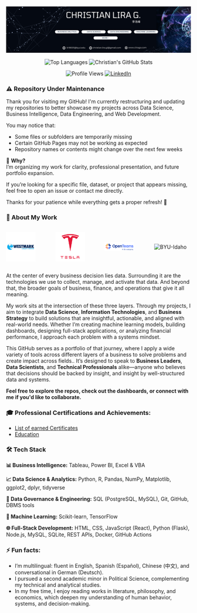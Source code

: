 
<p align="center">
  <img src="LinkedIn Banner.png" alt="LinkedIn Banner Banner" width="1600" />
</p>


<p align="center">
  <img src="https://github-readme-stats.vercel.app/api/top-langs/?username=ChristianLG2&layout=compact&title_color=4DB5FF&text_color=ffffff&bg_color=000000&border_color=B14DFF" alt="Top Languages" />
  <img src="https://github-readme-stats.vercel.app/api?username=ChristianLG2&show_icons=true&title_color=4DB5FF&icon_color=B14DFF&text_color=ffffff&bg_color=000000&border_color=B14DFF" alt="Christian's GitHub Stats" />
</p>

<p align="center">
  <img src="https://komarev.com/ghpvc/?username=ChristianLG2&color=4DB5FF" alt="Profile Views" height="30" />
  <a href="https://www.linkedin.com/in/christianlg/">
    <img src="https://img.shields.io/badge/LinkedIn-%23B14DFF?style=for-the-badge&logo=linkedin&logoColor=white" alt="LinkedIn" />
  </a>
</p>

<h3>⚠️ Repository Under Maintenance</h3>

Thank you for visiting my GitHub! I'm currently restructuring and updating my repositories to better showcase my projects across Data Science, Business Intelligence, Data Engineering, and Web Development.

You may notice that:
- Some files or subfolders are temporarily missing  
- Certain GitHub Pages may not be working as expected  
- Repository names or contents might change over the next few weeks  

🎯 **Why?**  
I’m organizing my work for clarity, professional presentation, and future portfolio expansion.

If you’re looking for a specific file, dataset, or project that appears missing, feel free to open an issue or contact me directly.

Thanks for your patience while everything gets a proper refresh! 🙌


<h3>🧠 About My Work</h3>

<div style="display: flex; justify-content: space-between; align-items: center; width: 100%; margin: 30px 0;">
  <img src="assets/westmark.png" alt="westmark" width="80" />
  <img src="assets/Tesla_logo.png" alt="tesla" width="80" />
  <img src="assets/OpenTeams.png" alt="OpenTeams" width="80" />
  <img src="assets/Brigham_Young_University–Idaho_medallion.svg.png" alt="BYU-Idaho" width="100" />
</div>


At the center of every business decision lies data. Surrounding it are the technologies we use to collect, manage, and activate that data. And beyond that, the broader goals of business, finance, and operations that give it all meaning.

My work sits at the intersection of these three layers. Through my projects, I aim to integrate **Data Science**, **Information Technologies**, and **Business Strategy** to build solutions that are insightful, actionable, and aligned with real-world needs. Whether I’m creating machine learning models, building dashboards, designing full-stack applications, or analyzing financial performance, I approach each problem with a systems mindset.

This GitHub serves as a portfolio of that journey, where I apply a wide variety of tools across different layers of a business to solve problems and create impact across fields.. It’s designed to speak to **Business Leaders**, **Data Scientists**, and **Technical Professionals** alike—anyone who believes that decisions should be backed by insight, and insight by well-structured data and systems.

**Feel free to explore the repos, check out the dashboards, or connect with me if you'd like to collaborate.**

<h3>🎓 Professional Certifications and Achievements:</h3>
<ul>
   <li><a href="https://www.linkedin.com/in/christianlg/details/certifications" target="_blank" rel="noopener noreferrer"> List of earned Certificates </a></li>
   <li><a href="https://www.linkedin.com/in/christianlg/details/education" target="_blank" rel="noopener noreferrer"> Education </a></li>
</ul>

<h3>🛠️ Tech Stack</h3>

<p><strong>📊 Business Intelligence:</strong> Tableau, Power BI, Excel & VBA</p>

<p><strong>📈 Data Science & Analytics:</strong> Python, R, Pandas, NumPy, Matplotlib, ggplot2, dplyr, tidyverse</p>

<p><strong>🔐 Data Governance & Engineering:</strong> SQL (PostgreSQL, MySQL), Git, GitHub, DBMS tools</p>

<p><strong>🤖 Machine Learning:</strong> Scikit-learn, TensorFlow </p>

<p><strong>🌐 Full-Stack Development:</strong> HTML, CSS, JavaScript (React), Python (Flask), Node.js, MySQL, SQLite, REST APIs, Docker, GitHub Actions</p>

<h3>⚡ Fun facts:</h3>
<ul>
  <li>I’m multilingual: fluent in English, Spanish (Español), Chinese (中文), and conversational in German (Deutsch).</li>
  <li>I pursued a second academic minor in Political Science, complementing my technical and analytical studies.</li>
  <li>In my free time, I enjoy reading works in literature, philosophy, and economics, which deepen my understanding of human behavior, systems, and decision-making.</li>
</ul>







<!--
**ChristianLG2/ChristianLG2** is a ✨ _special_ ✨ repository because its `README.md` (this file) appears on your GitHub profile.

Here are some ideas to get you started:

- 🔭 I’m currently working on ...
- 🌱 I’m currently learning ...
- 👯 I’m looking to collaborate on ...
- 🤔 I’m looking for help with ...
- 💬 Ask me about ...
- 📫 How to reach me: ...
- 😄 Pronouns: ...
- ⚡ Fun fact: ...
-->
